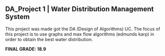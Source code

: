 ## DA_Project 1 | Water Distribution Management System

This project was made got the DA (Design of Algorithms) UC. The focus of this project is to use graphs and max flow algorithms (edmunds karp) in order to obtain the best water distribution.


**FINAL GRADE: 18.9**
